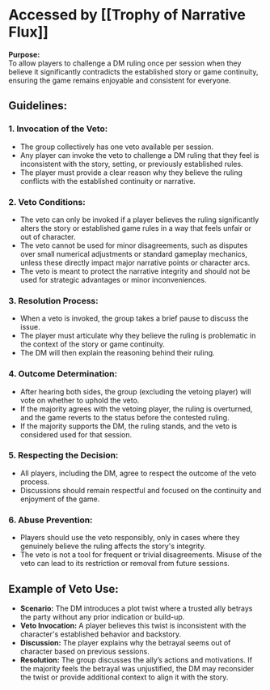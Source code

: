 # Accessed by [[Trophy of Narrative Flux]]
**Purpose:**  
To allow players to challenge a DM ruling once per session when they believe it significantly contradicts the established story or game continuity, ensuring the game remains enjoyable and consistent for everyone.

## Guidelines:

### 1. Invocation of the Veto:
- The group collectively has one veto available per session.
- Any player can invoke the veto to challenge a DM ruling that they feel is inconsistent with the story, setting, or previously established rules.
- The player must provide a clear reason why they believe the ruling conflicts with the established continuity or narrative.

### 2. Veto Conditions:
- The veto can only be invoked if a player believes the ruling significantly alters the story or established game rules in a way that feels unfair or out of character.
- The veto cannot be used for minor disagreements, such as disputes over small numerical adjustments or standard gameplay mechanics, unless these directly impact major narrative points or character arcs.
- The veto is meant to protect the narrative integrity and should not be used for strategic advantages or minor inconveniences.

### 3. Resolution Process:
- When a veto is invoked, the group takes a brief pause to discuss the issue.
- The player must articulate why they believe the ruling is problematic in the context of the story or game continuity.
- The DM will then explain the reasoning behind their ruling.

### 4. Outcome Determination:
- After hearing both sides, the group (excluding the vetoing player) will vote on whether to uphold the veto.
- If the majority agrees with the vetoing player, the ruling is overturned, and the game reverts to the status before the contested ruling.
- If the majority supports the DM, the ruling stands, and the veto is considered used for that session.

### 5. Respecting the Decision:
- All players, including the DM, agree to respect the outcome of the veto process.
- Discussions should remain respectful and focused on the continuity and enjoyment of the game.

### 6. Abuse Prevention:
- Players should use the veto responsibly, only in cases where they genuinely believe the ruling affects the story's integrity.
- The veto is not a tool for frequent or trivial disagreements. Misuse of the veto can lead to its restriction or removal from future sessions.

## Example of Veto Use:
- **Scenario:** The DM introduces a plot twist where a trusted ally betrays the party without any prior indication or build-up.
- **Veto Invocation:** A player believes this twist is inconsistent with the character's established behavior and backstory.
- **Discussion:** The player explains why the betrayal seems out of character based on previous sessions.
- **Resolution:** The group discusses the ally’s actions and motivations. If the majority feels the betrayal was unjustified, the DM may reconsider the twist or provide additional context to align it with the story.